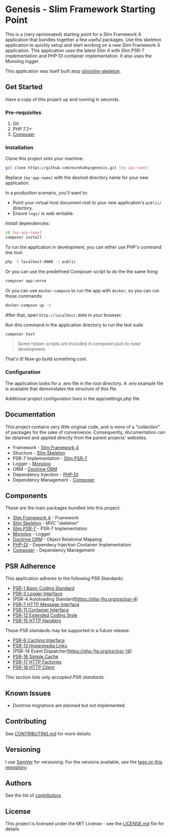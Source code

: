 # Genesis - Slim Framework Starting Point

This is a (very opinionated) starting point for a Slim Framework 4 application that bundles together a few useful packages. Use this skeleton application to quickly setup and start working on a new Slim Framework 4 application. This application uses the latest Slim 4 with Slim PSR-7 implementation and PHP-DI container implementation. It also uses the Monolog logger.

This application was itself built atop [slim/slim-skeleton](https://github.com/slimphp/slim-skeleton).

## Get Started

Have a copy of this project up and running in seconds.

### Pre-requisites

1. Git
2. PHP 7.2+
3. [Composer](https://getcomposer.org)

### Installation

Clone this project onto your machine.

```bash
git clone https://github.com/eurekahq/genesis.git [my-app-name]
```

Replace `[my-app-name]` with the desired directory name for your new application. 

In a production scenario, you'll want to:

* Point your virtual host document root to your new application's `public/` directory.
* Ensure `logs/` is web writable.

Install dependencies:
```bash
cd [my-app-name]
composer install 
```

To run the application in development, you can either use PHP's command line tool:

```bash
php -S localhost:8000 -t public
```

Or you can use the predefined Composer script to do the the same thing:
```bash
composer app:serve
```

Or you can use `docker-compose` to run the app with `docker`, so you can run these commands:
```bash
docker-compose up -d
```
After that, open `http://localhost:8000` in your browser.

Run this command in the application directory to run the test suite

```bash
composer test
```

> Some helper scripts are included in composer.json to ease development.

That's it! Now go build something cool.

### Configuration

The application looks for a .env file in the root directory. A .env.example file is available that demonstates the structure of this file.

Additional project configuration lives in the app/settings.php file.

## Documentation

This project contains very little original code, and is more of a "collection" of packages for the sake of convenience.
Consequently, documentation can be obtained and applied directly from the parent projects' websites.

* Framework - [Slim Framework 4](https://slimframework.com)
* Structure - [Slim Skeleton](https://github.com/slimphp/Slim-Skeleton/blob/master/README.md)
* PSR-7 Implementation - [Slim PSR-7](https://github.com/slimphp/Slim-Psr7/blob/master/README.md)
* Logger - [Monolog](https://seldaek.github.io/monolog/)
* ORM - [Doctrine ORM](https://www.doctrine-project.org/projects/orm.html)
* Dependency Injection - [PHP-DI](https://php-di.org/)
* Dependency Management - [Composer](https://www.getcomposer.org)

## Components

These are the main packages bundled into this project:

* [Slim Framework 4](https://slimframework.com) - Framework 
* [Slim Skeleton](https://github.com/slimphp/Slim-Skeleton/blob/master/README.md) - MVC "skeleton"
* [Slim PSR-7](https://github.com/slimphp/Slim-Psr7/blob/master/README.md) - PSR-7 Implementation
* [Monolog](https://seldaek.github.io/monolog/) - Logger
* [Doctrine ORM](https://www.doctrine-project.org/projects/orm.html) - Object Relational Mapping
* [PHP-DI](https://php-di.org/) - Dependecy Injection Container Implementation
* [Composer](https://www.getcomposer.org) - Dependency Management

## PSR Adherence

This application adheres to the following PSR Standards:

* [PSR-1 Basic Coding Standard](https://php-fig.org/psr/psr-1)
* [PSR-3 Logger Interface](https://php-fig.org/psr/psr-3)
* [PSR-4 Autoloading Standard]https://php-fig.org/psr/psr-4)
* [PSR-7 HTTP Message Interface](https://php-fig.org/psr/psr-7)
* [PSR-11 Container Interface](https://php-fig.org/psr/psr-11)
* [PSR-12 Extended Coding Style](https://php-fig.org/psr/psr-12)
* [PSR-15 HTTP Handlers](https://php-fig.org/psr/psr-15)

These PSR standards may be supported in a future release:

* [PSR-6 Caching Interface](https://php-fig.org/psr/psr-6)
* [PSR-13 Hypermedia Links](https://php-fig.org/psr/psr-13)
* [PSR-14 Event Dispatcher]https://php-fig.org/psr/psr-14)
* [PSR-16 Simple Cache](https://php-fig.org/psr/psr-16)
* [PSR-17 HTTP Factories](https://php-fig.org/psr/psr-17)
* [PSR-18 HTTP Client](https://php-fig.org/psr/psr-18)

*This section lists only accepted PSR standards.*

## Known Issues

* Doctrine migrations are planned but not implemented.

## Contributing

See [CONTRIBUTING.md](CONTRIBUTING.md) for more details.

## Versioning

I use [SemVer](http://semver.org/) for versioning. For the versions available, see the [tags on this repository](https://github.com/sixpeteunder/genesis/tags). 

## Authors

See the list of [contributors](https://github.com/sixpeteunder/genesis/contributors).

## License

This project is licensed under the MIT License - see the [LICENSE.md](LICENSE.md) file for details
